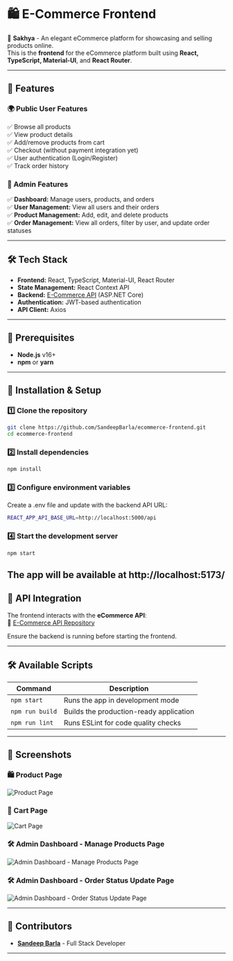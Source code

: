 # 🛍️ E-Commerce Frontend

🚀 **Sakhya** - An elegant eCommerce platform for showcasing and selling products online.  
This is the **frontend** for the eCommerce platform built using **React, TypeScript, Material-UI**, and **React Router**.

---

## 📌 Features

### 🌍 Public User Features

✅ Browse all products  
✅ View product details  
✅ Add/remove products from cart  
✅ Checkout (without payment integration yet)  
✅ User authentication (Login/Register)  
✅ Track order history

### 🔐 Admin Features

✅ **Dashboard:** Manage users, products, and orders  
✅ **User Management:** View all users and their orders  
✅ **Product Management:** Add, edit, and delete products  
✅ **Order Management:** View all orders, filter by user, and update order statuses

---

## 🛠️ Tech Stack

- **Frontend:** React, TypeScript, Material-UI, React Router
- **State Management:** React Context API
- **Backend:** [E-Commerce API](https://github.com/SandeepBarla/ECommerceAPI) (ASP.NET Core)
- **Authentication:** JWT-based authentication
- **API Client:** Axios

---

## 📜 Prerequisites

- **Node.js** v16+
- **npm** or **yarn**

---

## 🚀 Installation & Setup

### 1️⃣ Clone the repository

```sh
git clone https://github.com/SandeepBarla/ecommerce-frontend.git
cd ecommerce-frontend
```

### 2️⃣ Install dependencies

```sh
npm install
```

### 3️⃣ Configure environment variables

Create a .env file and update with the backend API URL:

```sh
REACT_APP_API_BASE_URL=http://localhost:5000/api
```

### 4️⃣ Start the development server

```sh
npm start
```

## The app will be available at http://localhost:5173/

## 🔌 API Integration

The frontend interacts with the **eCommerce API**:  
🔗 [E-Commerce API Repository](https://github.com/SandeepBarla/ECommerceAPI)

Ensure the backend is running before starting the frontend.

---

## 🛠️ Available Scripts

| Command         | Description                             |
| --------------- | --------------------------------------- |
| `npm start`     | Runs the app in development mode        |
| `npm run build` | Builds the production-ready application |
| `npm run lint`  | Runs ESLint for code quality checks     |

---

## 📸 Screenshots

### 🛍️ Product Page

![Product Page](https://i.ibb.co/rsvk99Q/Products-Page.png)

### 🛒 Cart Page

![Cart Page](https://i.ibb.co/zf3tZdx/Cart-Page.png)

### 🛠️ Admin Dashboard - Manage Products Page

![Admin Dashboard - Manage Products Page](https://i.ibb.co/F05vrm6/Admin-Page.png)

### 🛠️ Admin Dashboard - Order Status Update Page

![Admin Dashboard - Order Status Update Page](https://i.ibb.co/bFC4fKy/Order-Status-Update-Page.png)

---

## 🙌 Contributors

- **[Sandeep Barla](https://github.com/SandeepBarla)** - Full Stack Developer

---
